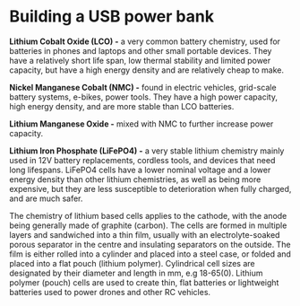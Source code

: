 # Building a USB power bank

**Lithium Cobalt Oxide (LCO) -** a very common battery chemistry, used for batteries in phones and laptops and other small portable devices. They have a relatively short life span, low thermal stability and limited power capacity, but have a high energy density and are relatively cheap to make.

**Nickel Manganese Cobalt (NMC) -** found in electric vehicles, grid-scale battery systems, e-bikes, power tools. They have a high power capacity, high energy density, and are more stable than LCO batteries.

**Lithium Manganese Oxide -** mixed with NMC to further increase power capacity.

**Lithium Iron Phosphate (LiFePO4) -** a very stable lithium chemistry mainly used in 12V battery replacements, cordless tools, and devices that need long lifespans. LiFePO4 cells have a lower nominal voltage and a lower energy density than other lithium chemistries, as well as being more expensive, but they are less susceptible to deterioration when fully charged, and are much safer. 

The chemistry of lithium based cells applies to the cathode, with the anode being generally made of graphite (carbon). The cells are formed in multiple layers and sandwiched into a thin film, usually with an electrolyte-soaked porous separator in the centre and insulating separators on the outside. The film is either rolled into a cylinder and placed into a steel case, or folded and placed into a flat pouch (lithium polymer). Cylindrical cell sizes are designated by their diameter and length in mm, e.g 18-65(0). Lithium polymer (pouch) cells are used to create thin, flat batteries or lightweight batteries used to power drones and other RC vehicles.